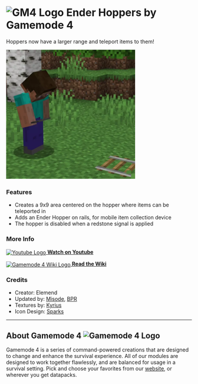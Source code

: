 # <img src="https://raw.githubusercontent.com/Gamemode4Dev/GM4_Datapacks/master/base/images/gm4_logo.png" alt="GM4 Logo" width="32" /> Ender Hoppers by Gamemode 4<!--$pmc:delete-->

Hoppers now have a larger range and teleport items to them!<!--$pmc:headerSize-->

<img src="https://raw.githubusercontent.com/Gamemode4Dev/GM4_Datapacks/master/gm4_ender_hoppers/images/ender_hoppers.webp" alt="Creation of an Ender Hopper and it sucking in items" width="350"/>  <!--$pmc:delete-->

### Features
- Creates a 9x9 area centered on the hopper where items can be teleported in
- Adds an Ender Hopper on rails, for mobile item collection device
- The hopper is disabled when a redstone signal is applied

### More Info
[<img src="https://raw.githubusercontent.com/Gamemode4Dev/GM4_Datapacks/master/base/images/youtube_logo.png" alt="Youtube Logo" width="40" align="center"/> **Watch on Youtube**](https://www.youtube.com/watch?v=wrwg4BDgEGU)

[<img src="https://raw.githubusercontent.com/Gamemode4Dev/GM4_Datapacks/master/base/images/gm4_wiki_logo.png" alt="Gamemode 4 Wiki Logo" width="40" align="center"/> **Read the Wiki**](https://wiki.gm4.co/wiki/Ender_Hoppers)

### Credits
- Creator: Elemend
- Updated by: [Misode](https://bsky.app/profile/misode.dev), [BPR](https://bsky.app/profile/bpr02.com)
- Textures by: [Kyrius](https://bsky.app/profile/kyriuspixels.bsky.social)
- Icon Design: [Sparks](https://bsky.app/profile/selcouthsparks.bsky.social)

---
## About Gamemode 4 <img src="https://raw.githubusercontent.com/Gamemode4Dev/GM4_Datapacks/master/base/images/gm4_logo.png" alt="Gamemode 4 Logo" width="20"/>
Gamemode 4 is a series of command-powered creations that are designed to change and enhance the survival experience. All of our modules are designed to work together flawlessly, and are balanced for usage in a survival setting. Pick and choose your favorites from our [website](https://gm4.co), or wherever you get datapacks.